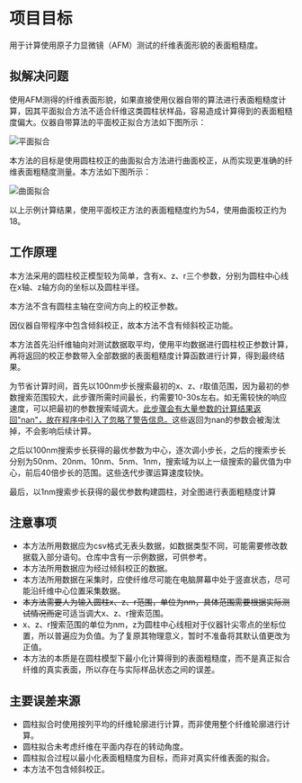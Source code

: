 # 项目目标
用于计算使用原子力显微镜（AFM）测试的纤维表面形貌的表面粗糙度。
## 拟解决问题
使用AFM测得的纤维表面形貌，如果直接使用仪器自带的算法进行表面粗糙度计算，因其平面拟合方法不适合纤维这类圆柱状样品，容易造成计算得到的表面粗糙度偏大。仪器自带算法的平面校正拟合方法如下图所示：

![平面拟合](https://pics-wolido.oss-cn-beijing.aliyuncs.com/afm/IMG_7394.PNG)

本方法的目标是使用圆柱校正的曲面拟合方法进行曲面校正，从而实现更准确的纤维表面粗糙度测量。本方法如下图所示：

![曲面拟合](https://pics-wolido.oss-cn-beijing.aliyuncs.com/afm/IMG_7393.PNG)

以上示例计算结果，使用平面校正方法的表面粗糙度约为54，使用曲面校正约为18。

## 工作原理
本方法采用的圆柱校正模型较为简单，含有x、z、r三个参数，分别为圆柱中心线在x轴、z轴方向的坐标以及圆柱半径。

本方法不含有圆柱主轴在空间方向上的校正参数。

因仪器自带程序中包含倾斜校正，故本方法不含有倾斜校正功能。

本方法首先沿纤维轴向对测试数据取平均，使用平均数据进行圆柱校正参数计算，再将返回的校正参数带入全部数据的表面粗糙度计算函数进行计算，得到最终结果。

为节省计算时间，首先以100nm步长搜索最初的x、z、r取值范围，因为最初的参数搜索范围较大，此步骤所需时间最长，约需要10-30s左右。如无需较快的响应速度，可以把最初的参数搜索域调大。<u>此步骤会有大量参数的计算结果返回"nan"，故在程序中引入了忽略了警告信息。</u>这些返回为nan的参数会被淘汰掉，不会影响后续计算。

之后以100nm搜索步长获得的最优参数为中心，逐次调小步长，之后的搜索步长分别为50nm、20nm、10nm、5nm、1nm，搜索域为以上一级搜索的最优值为中心，前后40倍步长的范围。这些迭代步骤运算速度较快。

最后，以1nm搜索步长获得的最优参数构建圆柱，对全图进行表面粗糙度计算

## 注意事项
- 本方法所用数据应为csv格式无表头数据，如数据类型不同，可能需要修改数据载入部分语句。仓库中含有一示例数据，可供参考。
- 本方法所用数据应为经过倾斜校正的数据。
- 本方法所用数据在采集时，应使纤维尽可能在电脑屏幕中处于竖直状态，尽可能沿纤维中心位置采集数据。
- ~~本方法需要人为输入圆柱x、z、r范围，单位为nm，具体范围需要根据实际测试情况而定~~可适当调大x、z、r搜索范围。
- x、z、r搜索范围的单位为nm，z为圆柱中心线相对于仪器针尖零点的坐标位置，所以普遍应为负值。为了复原其物理意义，暂时不准备将其默认值更改为正值。
- 本方法的本质是在圆柱模型下最小化计算得到的表面粗糙度，而不是真正拟合纤维的真实表面，所以存在与实际样品状态之间的误差。

## 主要误差来源
- 圆柱拟合时使用按列平均的纤维轮廓进行计算，而非使用整个纤维轮廓进行计算。
- 圆柱拟合未考虑纤维在平面内存在的转动角度。
- 圆柱拟合过程以最小化表面粗糙度为目标，而非对真实纤维表面的拟合。
- 本方法不包含倾斜校正。

